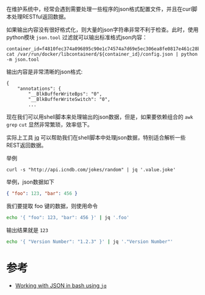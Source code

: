 在维护系统中，经常会遇到需要处理一些程序的json格式配置文件，并且在curl脚本处理RESTful返回数据。

如果输出内容没有很好格式化，则大量的json字符串非常不利于检查。此时，使用python模块 `json.tool` 过滤就可以输出标准格式json内容：

```
container_id=f4810fec374a096895c90e1c74574a7d69e5ec306ea8fe0817e461c28b3da716
cat /var/run/docker/libcontainerd/${container_id}/config.json | python -m json.tool
```

输出内容是非常清晰的json格式:

```
{
    "annotations": {
        "__BlkBufferWriteBps": "0",
        "__BlkBufferWriteSwitch": "0",
        ...
```

现在我们可以用shell脚本来处理输出的json数据，但是，如果要依赖组合的 `awk` `grep` `cut` 显然非常繁琐，效率低下。

实际上工具 [jq](https://stedolan.github.io/jq/) 可以帮助我们在shell脚本中处理json数据，特别适合解析一些REST返回数据。

举例

```
curl -s "http://api.icndb.com/jokes/random" | jq '.value.joke'
```

举例，json数据如下

```json
{ "foo": 123, "bar": 456 }
```

我们要提取 foo 键的数据，则使用命令

```bash
echo '{ "foo": 123, "bar": 456 }' | jq '.foo'
```

输出结果就是 `123`

```bash
echo '{ "Version Number": "1.2.3" }' | jq '."Version Number"'
```




# 参考

* [Working with JSON in bash using `jq`](https://medium.com/cameron-nokes/working-with-json-in-bash-using-jq-13d76d307c4)